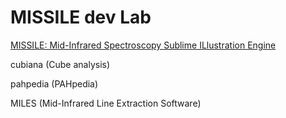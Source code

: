 # MISSILE dev Lab
[MISSILE: Mid-Infrared Spectroscopy Sublime ILlustration Engine](https://github.com/kxxdhdn/MISSILE)


cubiana (Cube analysis)

pahpedia (PAHpedia)

MILES (Mid-Infrared Line Extraction Software)
